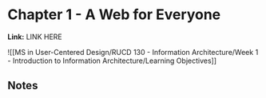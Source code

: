 # Chapter 1 - A Web for Everyone
**Link:** LINK HERE

![[MS in User-Centered Design/RUCD 130 - Information Architecture/Week 1 - Introduction to Information Architecture/Learning Objectives]]

## Notes

